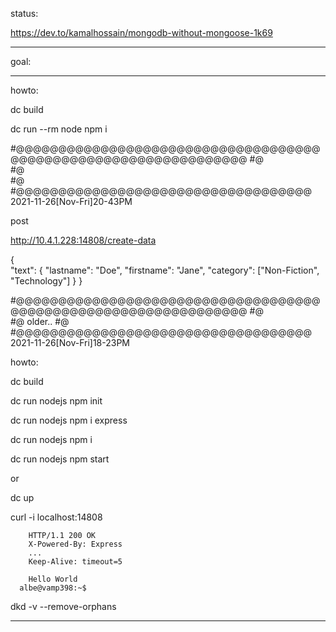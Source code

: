 
status:


https://dev.to/kamalhossain/mongodb-without-mongoose-1k69

_____________



goal:


_____________



howto:

dc build

dc run --rm node npm i 



#@@@@@@@@@@@@@@@@@@@@@@@@@@@@@@@@@@@@@@@@@@@@@@@@@@@@@@@@@@@@@@@@
#@  
#@  
#@  
#@@@@@@@@@@@@@@@@@@@@@@@@@@@@@@@@@@@   2021-11-26[Nov-Fri]20-43PM 

post 

http://10.4.1.228:14808/create-data


{  
 "text": 
    {
      "lastname": "Doe",
      "firstname": "Jane",
        "category": ["Non-Fiction", "Technology"]
    }
}


#@@@@@@@@@@@@@@@@@@@@@@@@@@@@@@@@@@@@@@@@@@@@@@@@@@@@@@@@@@@@@@@@
#@  
#@  older..
#@  
#@@@@@@@@@@@@@@@@@@@@@@@@@@@@@@@@@@@   2021-11-26[Nov-Fri]18-23PM 



howto:

dc build

dc run nodejs npm init

dc run nodejs npm i express

dc run nodejs npm i 

dc run nodejs npm start 

or

dc up


curl -i localhost:14808

        HTTP/1.1 200 OK
        X-Powered-By: Express
        ...
        Keep-Alive: timeout=5

        Hello World
      albe@vamp398:~$


dkd -v --remove-orphans



_____________


